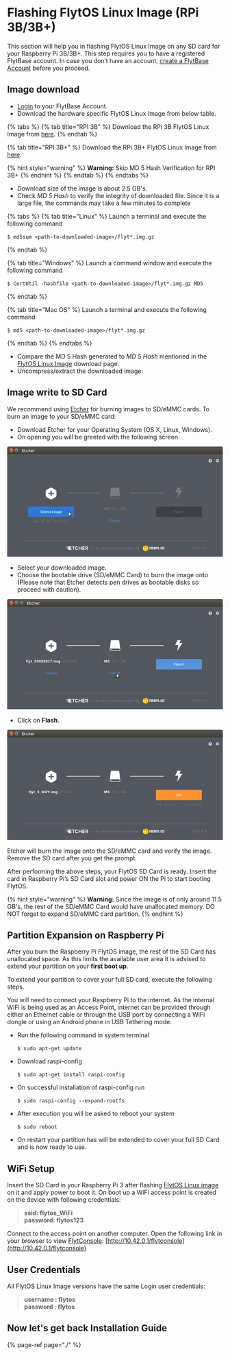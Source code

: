 # Flashing FlytOS Linux Image \(RPi 3B/3B+\)

This section will help you in flashing FlytOS Linux Image on any SD card for your Raspberry Pi 3B/3B+. This step requires you to have a registered FlytBase account. In case you don’t have an account, [create a FlytBase Account](../../create-flytbase-account.md) before you proceed.

## Image download

* [Login](https://my.flytbase.com/) to your FlytBase Account.
* Download the hardware specific FlytOS Linux Image from below table.

{% tabs %}
{% tab title="RPI 3B" %}
 Download the RPi 3B FlytOS Linux Image from [here](https://my.flytbase.com/downloads/flytos/).
{% endtab %}

{% tab title="RPI 3B+" %}
Download the RPi 3B+ FlytOS Linux Image from [here](https://drive.google.com/file/d/107dYt8CbzbNFJGbCdA5P4MLu0DT5Yafr/view?usp=sharing).

{% hint style="warning" %}
**Warning:** Skip MD 5 Hash Verification for RPI 3B+
{% endhint %}
{% endtab %}
{% endtabs %}

* Download size of the image is about 2.5 GB's.
* Check _MD 5 Hash_ to verify the integrity of downloaded file. Since it is a large file, the commands may take a few minutes to complete

{% tabs %}
{% tab title="Linux" %}
Launch a terminal and execute the following command

```text
$ md5sum <path-to-downloaded-image>/flyt*.img.gz
```
{% endtab %}

{% tab title="Windows" %}
Launch a command window and execute the following command

```text
$ CertUtil -hashfile <path-to-downloaded-image>/flyt*.img.gz MD5
```
{% endtab %}

{% tab title="Mac OS" %}
Launch a terminal and execute the following command

```text
$ md5 <path-to-downloaded-image>/flyt*.img.gz
```
{% endtab %}
{% endtabs %}

* Compare the MD 5 Hash generated to _MD 5 Hash_ mentioned in the [FlytOS Linux Image](https://my.flytbase.com/FlytOS) download page. 
* Uncompress/extract the downloaded image:

## Image write to SD Card

We recommend using [Etcher](https://etcher.io/) for burning images to SD/eMMC cards. To burn an image to your SD/eMMC card:

* Download Etcher for your Operating System \(OS X, Linux, Windows\).
* On opening you will be greeted with the following screen.

![Etcher Main Menu](../../../../.gitbook/assets/etcher_tut_1.png)

* Select your downloaded image.
* Choose the bootable drive \(SD/eMMC Card\) to burn the image onto \(Please note that Etcher detects pen drives as bootable disks so proceed with caution\).

![Etcher : Select the FlytOS image](../../../../.gitbook/assets/etcher_tut_2.png)

*  Click on **Flash**.

![Etcher: Click on Flash](../../../../.gitbook/assets/etcher_tut_3.png)

Etcher will burn the image onto the SD/eMMC card and verify the image. Remove the SD card after you get the prompt.

After performing the above steps, your FlytOS SD Card is ready. Insert the card in Raspberry Pi’s SD Card slot and power ON the Pi to start booting FlytOS.

{% hint style="warning" %}
**Warning:** Since the image is of only around 11.5 GB's, the rest of the SD/eMMC Card would have unallocated memory. DO NOT forget to expand SD/eMMC card partition.
{% endhint %}

## Partition Expansion on Raspberry Pi

After you burn the Raspberry Pi FlytOS image, the rest of the SD Card has unallocated space. As this limits the available user area it is advised to extend your partition on your **first boot up**.

To extend your partition to cover your full SD card, execute the following steps.

You will need to connect your Raspberry Pi to the internet. As the internal WiFi is being used as an Access Point, internet can be provided through either an Ethernet cable or through the USB port by connecting a WiFi dongle or using an Android phone in USB Tethering mode.

* Run the following command in system terminal

  ```text
  $ sudo apt-get update
  ```

* Download raspi-config

  ```text
  $ sudo apt-get install raspi-config
  ```

* On successful installation of raspi-config run

  ```text
  $ sudo raspi-config --expand-rootfs
  ```

* After execution you will be asked to reboot your system

  ```text
  $ sudo reboot
  ```

* On restart your partition has will be extended to cover your full SD Card and is now ready to use.

## WiFi Setup

Insert the SD Card in your Raspberry Pi 3 after flashing [FlytOS Linux image](http://docs.flytbase.com/docs/FlytOS/GettingStarted/FlashingImgRpi.html#flashing-img-rpi) on it and apply power to boot it. On boot up a WiFi access point is created on the device with following credentials:

> **ssid: flytos\_WiFi  
> password: flytos123**

Connect to the access point on another computer. Open the following link in your browser to view [FlytConsole](../../../../about-flytconsole/flytconsole.md): [http://10.42.0.1/flytconsole](http://10.42.0.1/flytconsole)

## User Credentials

All FlytOS Linux Image versions have the same Login user credentials:

> **username : flytos  
> password : flytos**

## Now let's get back Installation Guide

{% page-ref page="./" %}


